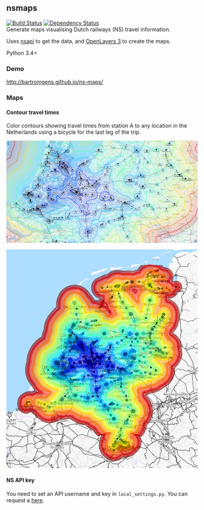 ## nsmaps

[![Build Status](https://travis-ci.org/bartromgens/nsmaps.svg?branch=master)](https://travis-ci.org/bartromgens/nsmaps) [![Dependency Status](https://gemnasium.com/bartromgens/nsmaps.svg)](https://gemnasium.com/bartromgens/ns-maps)  
Generate maps visualising Dutch railways (NS) travel information. 

Uses [nsapi](https://github.com/aquatix/ns-api) to get the data, and [OpenLayers 3](https://github.com/openlayers/ol3) to create the maps. 

Python 3.4+

### Demo

http://bartromgens.github.io/ns-maps/

### Maps

#### Contour travel times

Color contours showing travel times from station A to any location in the Netherlands using a bicycle for the last leg of the trip. 

![Contour travel times demo. Detailed view.](/images/demo/contour_travel_times_utrecht_detail.jpg?raw=true)

![Contour travel times demo. Overview.](/images/demo/contour_travel_times_utrecht_overview.jpg?raw=true)

#### NS API key 

You need to set an API username and key in `local_settings.py`. 
You can request a [here](http://www.ns.nl/en/travel-information/ns-api).
